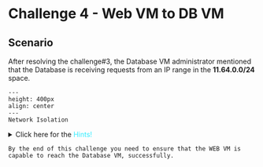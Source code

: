 # Challenge 4 - Web VM to DB VM

## Scenario

After resolving the challenge#3, the Database VM administrator mentioned that the Database is receiving requests from an IP range in the **11.64.0.0/24** space.

```{figure} images/lab4-drawing.png
---
height: 400px
align: center
---
Network Isolation
```

<details>
  <summary>Click here for the <span style='color:#33ECFF'>Hints!</span></summary>
  
* Launch ping from the Web Spoke GW towards the Database VM.
* Simultaneously, launch packet capture on the *Database Spoke GW*.

```{hint}
Use the **packet capture** feature on a specific egress interface (both Tunnel and LAN interfaces) of the *Database Spoke GW*.
```
</details>

```{attention}
By the end of this challenge you need to ensure that the WEB VM is capable to reach the Database VM, successfully.
```
